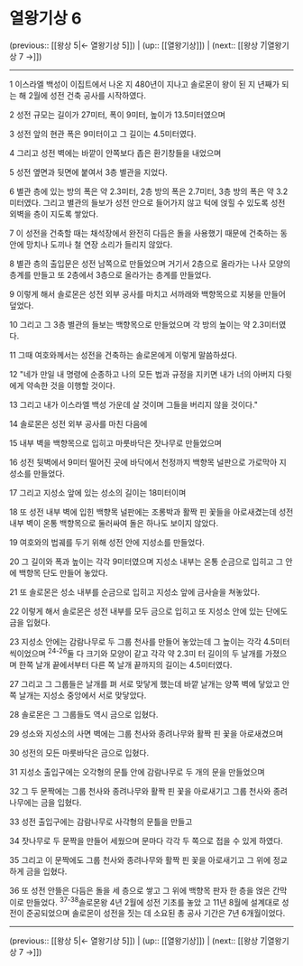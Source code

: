 # 열왕기상 6

(previous:: [[왕상 5|← 열왕기상 5]]) | (up:: [[열왕기상]]) | (next:: [[왕상 7|열왕기상 7 →]])

***




1 
이스라엘 백성이 이집트에서 나온 지 480년이 지나고 솔로몬이 왕이 된 지 년째가 되는 해 2월에 성전 건축 공사를 시작하였다. 



2 
성전 규모는 길이가 27미터, 폭이 9미터, 높이가 13.5미터였으며 



3 
성전 앞의 현관 폭은 9미터이고 그 길이는 4.5미터였다. 



4 
그리고 성전 벽에는 바깥이 안쪽보다 좁은 환기창들을 내었으며 



5 
성전 옆면과 뒷면에 붙여서 3층 별관을 지었다. 



6 
별관 층에 있는 방의 폭은 약 2.3미터, 2층 방의 폭은 2.7미터, 3층 방의 폭은 약 3.2미터였다. 그리고 별관의 들보가 성전 안으로 들어가지 않고 턱에 얹힐 수 있도록 성전 외벽을 층이 지도록 쌓았다. 



7 
이 성전을 건축할 때는 채석장에서 완전히 다듬은 돌을 사용했기 때문에 건축하는 동안에 망치나 도끼나 철 연장 소리가 들리지 않았다. 



8 
별관 층의 출입문은 성전 남쪽으로 만들었으며 거기서 2층으로 올라가는 나사 모양의 층계를 만들고 또 2층에서 3층으로 올라가는 층계를 만들었다. 



9 
이렇게 해서 솔로몬은 성전 외부 공사를 마치고 서까래와 백향목으로 지붕을 만들어 덮었다. 



10 
그리고 그 3층 별관의 들보는 백향목으로 만들었으며 각 방의 높이는 약 2.3미터였다. 



11 
그때 여호와께서는 성전을 건축하는 솔로몬에게 이렇게 말씀하셨다. 



12 
"네가 만일 내 명령에 순종하고 나의 모든 법과 규정을 지키면 내가 너의 아버지 다윗에게 약속한 것을 이행할 것이다. 



13 
그리고 내가 이스라엘 백성 가운데 살 것이며 그들을 버리지 않을 것이다." 



14 
솔로몬은 성전 외부 공사를 마친 다음에 



15 
내부 벽을 백향목으로 입히고 마룻바닥은 잣나무로 만들었으며 



16 
성전 뒷벽에서 9미터 떨어진 곳에 바닥에서 천정까지 백향목 널판으로 가로막아 지성소를 만들었다. 



17 
그리고 지성소 앞에 있는 성소의 길이는 18미터이며 



18 
또 성전 내부 벽에 입힌 백향목 널판에는 조롱박과 활짝 핀 꽃들을 아로새겼는데 성전 내부 벽이 온통 백향목으로 둘러싸여 돌은 하나도 보이지 않았다. 



19 
여호와의 법궤를 두기 위해 성전 안에 지성소를 만들었다. 



20 
그 길이와 폭과 높이는 각각 9미터였으며 지성소 내부는 온통 순금으로 입히고 그 안에 백향목 단도 만들어 놓았다. 



21 
또 솔로몬은 성소 내부를 순금으로 입히고 지성소 앞에 금사슬을 쳐놓았다. 



22 
이렇게 해서 솔로몬은 성전 내부를 모두 금으로 입히고 또 지성소 안에 있는 단에도 금을 입혔다. 



23 
지성소 안에는 감람나무로 두 그룹 천사를 만들어 놓았는데 그 높이는 각각 4.5미터씩이었으며 <sup class="versenum">24-26</sup>둘 다 크기와 모양이 같고 각각 약 2.3미 터 길이의 두 날개를 가졌으며 한쪽 날개 끝에서부터 다른 쪽 날개 끝까지의 길이는 4.5미터였다. 



27 
그리고 그 그룹들은 날개를 펴 서로 맞닿게 했는데 바깥 날개는 양쪽 벽에 닿았고 안쪽 날개는 지성소 중앙에서 서로 맞닿았다. 



28 
솔로몬은 그 그룹들도 역시 금으로 입혔다. 



29 
성소와 지성소의 사면 벽에는 그룹 천사와 종려나무와 활짝 핀 꽃을 아로새겼으며 



30 
성전의 모든 마룻바닥은 금으로 입혔다. 



31 
지성소 출입구에는 오각형의 문틀 안에 감람나무로 두 개의 문을 만들었으며 



32 
그 두 문짝에는 그룹 천사와 종려나무와 활짝 핀 꽃을 아로새기고 그룹 천사와 종려나무에는 금을 입혔다. 



33 
성전 출입구에는 감람나무로 사각형의 문틀을 만들고 



34 
잣나무로 두 문짝을 만들어 세웠으며 문마다 각각 두 쪽으로 접을 수 있게 하였다. 



35 
그리고 이 문짝에도 그룹 천사와 종려나무와 활짝 핀 꽃을 아로새기고 그 위에 정교하게 금을 입혔다. 



36 
또 성전 안뜰은 다듬은 돌을 세 층으로 쌓고 그 위에 백향목 판자 한 층을 얹은 간막이로 만들었다. <sup class="versenum">37-38</sup>솔로몬왕 4년 2월에 성전 기초를 놓았 고 11년 8월에 설계대로 성전이 준공되었으며 솔로몬이 성전을 짓는 데 소요된 총 공사 기간은 7년 6개월이었다.

***

(previous:: [[왕상 5|← 열왕기상 5]]) | (up:: [[열왕기상]]) | (next:: [[왕상 7|열왕기상 7 →]])
